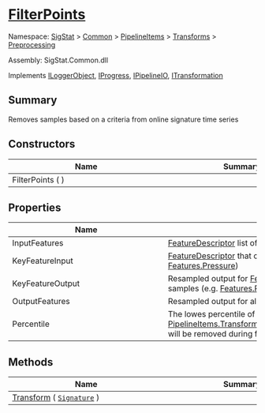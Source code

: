 # [FilterPoints](./FilterPoints.md)

Namespace: [SigStat]() > [Common](./../../../README.md) > [PipelineItems]() > [Transforms]() > [Preprocessing](./README.md)

Assembly: SigStat.Common.dll

Implements [ILoggerObject](./../../../ILoggerObject.md), [IProgress](./../../../Helpers/IProgress.md), [IPipelineIO](./../../../Pipeline/IPipelineIO.md), [ITransformation](./../../../ITransformation.md)

## Summary
Removes samples based on a criteria from online signature time series

## Constructors

| Name | Summary | 
| --- | --- | 
| FilterPoints (  )<div style="width: 300px">| <div style="width: 300px">| <br>


## Properties

| Name | Summary | 
| --- | --- | 
| InputFeatures<div style="width: 300px">| [FeatureDescriptor](https://github.com/hargitomi97/sigstat/blob/master/docs/md/SigStat/Common/FeatureDescriptor.md) list of all features to resample<div style="width: 300px">| <br>
| KeyFeatureInput<div style="width: 300px">| [FeatureDescriptor](https://github.com/hargitomi97/sigstat/blob/master/docs/md/SigStat/Common/FeatureDescriptor.md) that controls the removal of samples (e.g. [Features.Pressure](https://github.com/hargitomi97/sigstat/blob/master/docs/md/SigStat/Common/Features.md))<div style="width: 300px">| <br>
| KeyFeatureOutput<div style="width: 300px">| Resampled output for [FeatureDescriptor](https://github.com/hargitomi97/sigstat/blob/master/docs/md/SigStat/Common/FeatureDescriptor.md) that controls the removal of samples (e.g. [Features.Pressure](https://github.com/hargitomi97/sigstat/blob/master/docs/md/SigStat/Common/Features.md))<div style="width: 300px">| <br>
| OutputFeatures<div style="width: 300px">| Resampled output for all input features<div style="width: 300px">| <br>
| Percentile<div style="width: 300px">| The lowes percentile of the [PipelineItems.Transforms.Preprocessing.FilterPoints.KeyFeatureInput](https://github.com/hargitomi97/sigstat/blob/master/docs/md/SigStat/Common/PipelineItems/Transforms/Preprocessing/FilterPoints.md) will be removed during filtering<div style="width: 300px">| <br>


## Methods

| Name | Summary | 
| --- | --- | 
| [Transform](./Methods/FilterPoints-100663753.md) ( [`Signature`](./../../../Signature.md) )<div style="width: 300px">| <div style="width: 300px">| <br>


